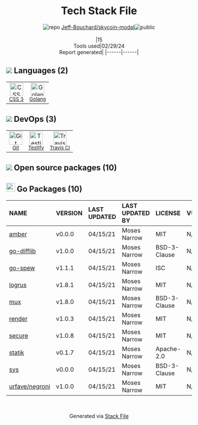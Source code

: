 <!--
&lt;--- Readme.md Snippet without images Start ---&gt;
## Tech Stack
Jeff-Bouchard/skycoin-modal is built on the following main stack:

- [Golang](http://golang.org/) – Languages
- [Testify](https://github.com/stretchr/testify) – Go Testing
- [Travis CI](http://travis-ci.com/) – Continuous Integration

Full tech stack [here](/techstack.md)

&lt;--- Readme.md Snippet without images End ---&gt;

&lt;--- Readme.md Snippet with images Start ---&gt;
## Tech Stack
Jeff-Bouchard/skycoin-modal is built on the following main stack:

- <img width='25' height='25' src='https://img.stackshare.io/service/1005/O6AczwfV_400x400.png' alt='Golang'/> [Golang](http://golang.org/) – Languages
- <img width='25' height='25' src='https://img.stackshare.io/service/8695/stretchr.png' alt='Testify'/> [Testify](https://github.com/stretchr/testify) – Go Testing
- <img width='25' height='25' src='https://img.stackshare.io/service/460/Lu6cGu0z_400x400.png' alt='Travis CI'/> [Travis CI](http://travis-ci.com/) – Continuous Integration

Full tech stack [here](/techstack.md)

&lt;--- Readme.md Snippet with images End ---&gt;
-->
<div align="center">

# Tech Stack File
![](https://img.stackshare.io/repo.svg "repo") [Jeff-Bouchard/skycoin-modal](https://github.com/Jeff-Bouchard/skycoin-modal)![](https://img.stackshare.io/public_badge.svg "public")
<br/><br/>
|15<br/>Tools used|02/29/24 <br/>Report generated|
|------|------|
</div>

## <img src='https://img.stackshare.io/languages.svg'/> Languages (2)
<table><tr>
  <td align='center'>
  <img width='36' height='36' src='https://img.stackshare.io/service/6727/css.png' alt='CSS 3'>
  <br>
  <sub><a href="https://developer.mozilla.org/en-US/docs/Web/CSS/CSS3">CSS 3</a></sub>
  <br>
  <sub></sub>
</td>

<td align='center'>
  <img width='36' height='36' src='https://img.stackshare.io/service/1005/O6AczwfV_400x400.png' alt='Golang'>
  <br>
  <sub><a href="http://golang.org/">Golang</a></sub>
  <br>
  <sub></sub>
</td>

</tr>
</table>

## <img src='https://img.stackshare.io/devops.svg'/> DevOps (3)
<table><tr>
  <td align='center'>
  <img width='36' height='36' src='https://img.stackshare.io/service/1046/git.png' alt='Git'>
  <br>
  <sub><a href="http://git-scm.com/">Git</a></sub>
  <br>
  <sub></sub>
</td>

<td align='center'>
  <img width='36' height='36' src='https://img.stackshare.io/service/8695/stretchr.png' alt='Testify'>
  <br>
  <sub><a href="https://github.com/stretchr/testify">Testify</a></sub>
  <br>
  <sub></sub>
</td>

<td align='center'>
  <img width='36' height='36' src='https://img.stackshare.io/service/460/Lu6cGu0z_400x400.png' alt='Travis CI'>
  <br>
  <sub><a href="http://travis-ci.com/">Travis CI</a></sub>
  <br>
  <sub></sub>
</td>

</tr>
</table>


## <img src='https://img.stackshare.io/group.svg' /> Open source packages (10)</h2>

## <img width='24' height='24' src='https://img.stackshare.io/service/21112/default_1346bbda8fe03e4dce5601323a3ca47a10c1ae36.png'/> Go Packages (10)

|NAME|VERSION|LAST UPDATED|LAST UPDATED BY|LICENSE|VULNERABILITIES|
|:------|:------|:------|:------|:------|:------|
|[amber](https://pkg.go.dev/github.com/eknkc/amber)|v0.0.0|04/15/21|Moses Narrow |MIT|N/A|
|[go-difflib](https://pkg.go.dev/github.com/pmezard/go-difflib)|v1.0.0|04/15/21|Moses Narrow |BSD-3-Clause|N/A|
|[go-spew](https://pkg.go.dev/github.com/davecgh/go-spew)|v1.1.1|04/15/21|Moses Narrow |ISC|N/A|
|[logrus](https://pkg.go.dev/github.com/sirupsen/logrus)|v1.8.1|04/15/21|Moses Narrow |MIT|N/A|
|[mux](https://pkg.go.dev/github.com/gorilla/mux)|v1.8.0|04/15/21|Moses Narrow |BSD-3-Clause|N/A|
|[render](https://pkg.go.dev/github.com/unrolled/render)|v1.0.3|04/15/21|Moses Narrow |MIT|N/A|
|[secure](https://pkg.go.dev/github.com/unrolled/secure)|v1.0.8|04/15/21|Moses Narrow |MIT|N/A|
|[statik](https://pkg.go.dev/github.com/rakyll/statik)|v0.1.7|04/15/21|Moses Narrow |Apache-2.0|N/A|
|[sys](https://pkg.go.dev/golang.org/x/sys)|v0.0.0|04/15/21|Moses Narrow |BSD-3-Clause|N/A|
|[urfave/negroni](https://pkg.go.dev/github.com/urfave/negroni)|v1.0.0|04/15/21|Moses Narrow |MIT|N/A|

<br/>
<div align='center'>

Generated via [Stack File](https://github.com/marketplace/stack-file)
